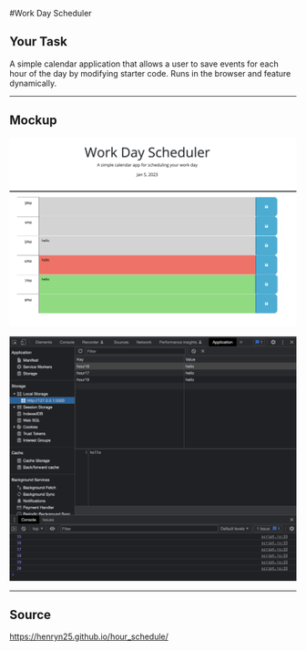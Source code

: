 #Work Day Scheduler

## Your Task

A simple calendar application that allows a user to save events for each hour of the day by modifying starter code. Runs in the browser and feature dynamically.

- - -

## Mockup
![Getting Started](./assets/Screen%20Shot%202023-01-05%20at%206.21.19%20PM.png)

![Image 2](./assets/Screen%20Shot%202023-01-05%20at%206.40.47%20PM.png)
- - -

## Source


https://henryn25.github.io/hour_schedule/